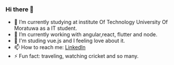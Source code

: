 ### Hi there 👋



- 🔭 I’m currently studying at institute Of Technology University Of Moratuwa as a IT student.
- 🌱 I’m currently working with angular,react, flutter and node.
- 👋 I'm studing vue.js and I feeling love about it.
- 📫 How to reach me: [LinkedIn](https://www.linkedin.com/in/thilina-dilshan-784048187/)
- ⚡ Fun fact: traveling, watching cricket and so many.

